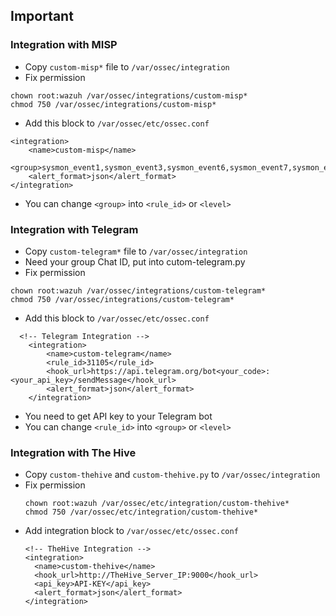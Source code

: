 ## Important
### Integration with MISP
* Copy `custom-misp*` file to `/var/ossec/integration`
* Fix permission
```
chown root:wazuh /var/ossec/integrations/custom-misp*
chmod 750 /var/ossec/integrations/custom-misp*
```
* Add this block to `/var/ossec/etc/ossec.conf`
```
<integration>
	<name>custom-misp</name>
	<group>sysmon_event1,sysmon_event3,sysmon_event6,sysmon_event7,sysmon_event_15,sysmon_event_22,syscheck,recon,attack,web_scan</group>
	<alert_format>json</alert_format>
</integration>
```
* You can change `<group>` into `<rule_id>` or `<level>`
### Integration with Telegram
* Copy `custom-telegram*` file to `/var/ossec/integration`
* Need your group Chat ID, put into cutom-telegram.py
* Fix permission
```
chown root:wazuh /var/ossec/integrations/custom-telegram*
chmod 750 /var/ossec/integrations/custom-telegram*
```
* Add this block to `/var/ossec/etc/ossec.conf`
```
  <!-- Telegram Integration -->
    <integration>
        <name>custom-telegram</name>
        <rule_id>31105</rule_id>
        <hook_url>https://api.telegram.org/bot<your_code>:<your_api_key>/sendMessage</hook_url>
        <alert_format>json</alert_format>
    </integration>
```
* You need to get API key to your Telegram bot
* You can change `<rule_id>` into `<group>` or `<level>`
### Integration with The Hive
* Copy `custom-thehive` and `custom-thehive.py` to `/var/ossec/integration`
* Fix permission
  ```
  chown root:wazuh /var/ossec/etc/integration/custom-thehive*
  chmod 750 /var/ossec/etc/integration/custom-thehive*
  ```
* Add integration block to `/var/ossec/etc/ossec.conf`
  ```
  <!-- TheHive Integration -->
  <integration>
    <name>custom-thehive</name>
    <hook_url>http://TheHive_Server_IP:9000</hook_url>
    <api_key>API-KEY</api_key>
    <alert_format>json</alert_format>
  </integration>
  ```
